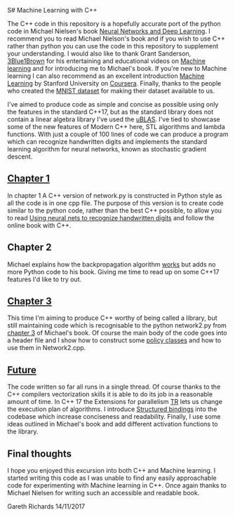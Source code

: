 S# Machine Learning with C++

The C++ code in this repository is a hopefully accurate port of the python code in Michael Nielsen's book 
[Neural Networks and Deep Learning](http://neuralnetworksanddeeplearning.com/). I recommend you to read 
Michael Nielson's book and if you wish to use C++ rather than python you can use the code
in this repository to supplement your understanding. I would also like to thank Grant Sanderson, [3Blue1Brown](https://www.youtube.com/channel/UCYO_jab_esuFRV4b17AJtAw/featured) 
for his entertaining and educational videos on [Machine learning](https://www.youtube.com/watch?v=aircAruvnKk&t=68s) and
for introducing me to Michael's book.
If you're new to Machine learning I can also recommend as an excellent introduction
[Machine Learning](https://www.coursera.org/learn/machine-learning/home/welcome) 
by Stanford University on [Coursera](https://www.coursera.org). Finally, thanks to the people who created the 
[MNIST dataset](http://yann.lecun.com/exdb/mnist/) for making their dataset available to us.

I've aimed to produce code as simple and concise as possible using only the features in the standard C++17, but as
the standard library does not contain a linear algebra library I've used the [uBLAS](http://www.boost.org). I've
tied to showcase some of the new features of Modern C++ here, STL algorithms and lambda functions. With just a couple of 100 lines of code we can produce a program which can recognize handwritten digits and implements the standard learning algorithm for neural networks, known as stochastic gradient descent.

## [Chapter 1](https://github.com/GarethRichards/Machine-Learning-CPP/blob/master/Chapter1.md)
In chapter 1 A C++ version of network.py is constructed in Python style as all the code is in one cpp file. The purpose of this version is to create code similar to the python code, rather than the best C++ possible, to allow you to read [Using neural nets to recognize handwritten digits](http://neuralnetworksanddeeplearning.com/chap1.html) and follow the online book with C++.

## Chapter 2
Michael explains how the backpropagation algorithm [works](http://neuralnetworksanddeeplearning.com/chap2.html) but adds no 
more Python code to his book. Giving me time to read up on some C++17 features I'd like to try out.

## [Chapter 3](https://github.com/GarethRichards/Machine-Learning-CPP/blob/master/Chapter3.md)
This time I'm aiming to produce C++ worthy of being called a library, but still maintaining code which is recognisable to the python network2.py from [chapter 3](http://neuralnetworksanddeeplearning.com/chap2.html) of Michael's book. Of course the main body of the code goes into a header file  and I show how to construct some [policy classes](https://en.wikipedia.org/wiki/Policy-based_design) and how to use them in Network2.cpp.

## [Future](https://github.com/GarethRichards/Machine-Learning-CPP/blob/master/Future.md)
The code written so far all runs in a single thread. Of course thanks to the C++ compilers vectorization skills it is able to do its job in a reasonable amount of time. In C++ 17 the Extensions for parallelism [TR](http://en.cppreference.com/w/cpp/experimental/parallelism)
lets us change the execution plan of algorithms. I introduce [Structured bindings](http://en.cppreference.com/w/cpp/language/structured_binding) into the codebase which increase conciseness and readability. Finally, I use some ideas outlined in Michael's book and add different activation functions to the library. 

## Final thoughts
I hope you enjoyed this excursion into both C++ and Machine learning. I started writing this code as I was unable to find any easily approachable 
code for experimenting with Machine learning in C++. Once again thanks to Michael Nielsen for writing such an accessible and readable book.

Gareth Richards 
14/11/2017
